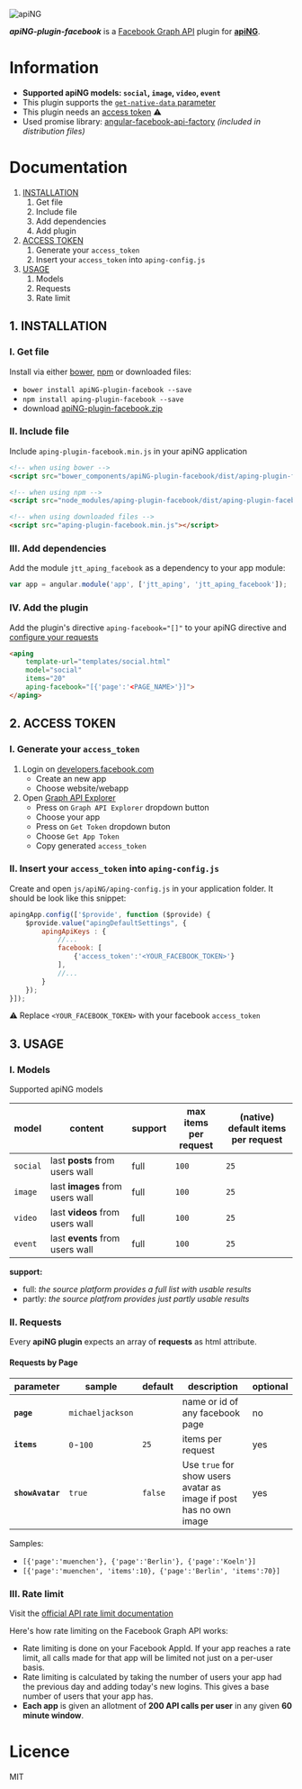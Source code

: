 [logo]: http://aping.io/logo/320/aping-plugin.png "apiNG Plugin"
![apiNG][logo]

**_apiNG-plugin-facebook_** is a [Facebook Graph API](https://developers.facebook.com/docs/graph-api) plugin for [**apiNG**](https://github.com/JohnnyTheTank/apiNG).

# Information
* **Supported apiNG models: `social`, `image`, `video`, `event`**
* This plugin supports the [`get-native-data` parameter](https://aping.readme.io/docs/configuration#parameters)
* This plugin needs an [access token](#2-access-token) :warning:
* Used promise library: [angular-facebook-api-factory](https://github.com/JohnnyTheTank/angular-facebook-api-factory) _(included in distribution files)_

# Documentation

1. [INSTALLATION](#1-installation)
    1. Get file
    2. Include file
    3. Add dependencies
    4. Add plugin
2. [ACCESS TOKEN](#2-access-token)
    1. Generate your `access_token`
    2. Insert your `access_token` into `aping-config.js`
3. [USAGE](#3-usage)
    1. Models
    2. Requests
    3. Rate limit


## 1. INSTALLATION

### I. Get file
Install via either [bower](http://bower.io/), [npm](https://www.npmjs.com/) or downloaded files:

* `bower install apiNG-plugin-facebook --save`
* `npm install aping-plugin-facebook --save`
* download [apiNG-plugin-facebook.zip](https://github.com/JohnnyTheTank/apiNG-plugin-facebook/zipball/master)

### II. Include file
Include `aping-plugin-facebook.min.js` in your apiNG application

```html
<!-- when using bower -->
<script src="bower_components/apiNG-plugin-facebook/dist/aping-plugin-facebook.min.js"></script>

<!-- when using npm -->
<script src="node_modules/aping-plugin-facebook/dist/aping-plugin-facebook.min.js"></script>

<!-- when using downloaded files -->
<script src="aping-plugin-facebook.min.js"></script>
```

### III. Add dependencies
Add the module `jtt_aping_facebook` as a dependency to your app module:
```js
var app = angular.module('app', ['jtt_aping', 'jtt_aping_facebook']);
```

### IV. Add the plugin
Add the plugin's directive `aping-facebook="[]"` to your apiNG directive and [configure your requests](#ii-requests)
```html
<aping
    template-url="templates/social.html"
    model="social"
    items="20"
    aping-facebook="[{'page':'<PAGE_NAME>'}]">
</aping>
```

## 2. ACCESS TOKEN

### I. Generate your `access_token`
1. Login on [developers.facebook.com](https://developers.facebook.com/)
    - Create an new app
    - Choose website/webapp
2. Open [Graph API Explorer](https://developers.facebook.com/tools/explorer/)
    - Press on `Graph API Explorer` dropdown button
    - Choose your app
    - Press on `Get Token` dropdown buton
    - Choose `Get App Token`
    - Copy generated `access_token`

### II. Insert your `access_token` into `aping-config.js`
Create and open `js/apiNG/aping-config.js` in your application folder. It should be look like this snippet:
```js
apingApp.config(['$provide', function ($provide) {
    $provide.value("apingDefaultSettings", {
        apingApiKeys : {
            //...
            facebook: [
                {'access_token':'<YOUR_FACEBOOK_TOKEN>'}
            ],
            //...
        }
    });
}]);
```

:warning: Replace `<YOUR_FACEBOOK_TOKEN>` with your facebook `access_token`

## 3. USAGE

### I. Models
Supported apiNG models

|  model   | content | support | max items<br>per request | (native) default items<br>per request |
|----------|---------|---------|--------|---------|
| `social` | last **posts** from users wall | full    | `100`   | `25`   |
| `image`  | last **images** from users wall | full    | `100`   | `25`   |
| `video`  | last **videos** from users wall  | full    | `100`   | `25`   |
| `event`  | last **events** from users wall  | full    | `100`   | `25`   |

**support:**
* full: _the source platform provides a full list with usable results_ <br>
* partly: _the source platfrom provides just partly usable results_


### II. Requests
Every **apiNG plugin** expects an array of **requests** as html attribute.

#### Requests by Page
|  parameter  | sample | default | description | optional |
|----------|---------|---------|---------|---------|
| **`page`** | `michaeljackson` |  | name or id of any facebook page | no |
| **`items`**  | `0`-`100` | `25` | items per request |  yes  |
| **`showAvatar`** | `true` | `false` | Use `true` for show users avatar as image if post has no own image | yes |

Samples:
* `[{'page':'muenchen'}, {'page':'Berlin'}, {'page':'Koeln'}]`
* `[{'page':'muenchen', 'items':10}, {'page':'Berlin', 'items':70}]`

### III. Rate limit

Visit the [official API rate limit documentation](https://developers.facebook.com/docs/graph-api/advanced/rate-limiting)

Here's how rate limiting on the Facebook Graph API works:
- Rate limiting is done on your Facebook AppId. If your app reaches a rate limit, all calls made for that app will be limited not just on a per-user basis.
- Rate limiting is calculated by taking the number of users your app had the previous day and adding today's new logins. This gives a base number of users that your app has.
- **Each app** is given an allotment of **200 API calls per user** in any given **60 minute window**.

# Licence
MIT

